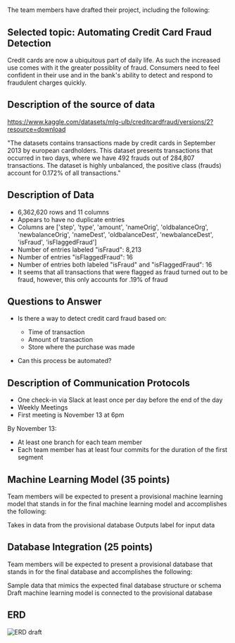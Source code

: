 # 


The team members have drafted their project, including the following:

## Selected topic: Automating Credit Card Fraud Detection

Credit cards are now a ubiquitous part of daily life. As such the increased use comes with it the greater possiblity of fraud. Consumers need to feel confident in their use and in the bank's ability to detect and respond to fraudulent charges quickly.


## Description of the source of data

https://www.kaggle.com/datasets/mlg-ulb/creditcardfraud/versions/2?resource=download

"The datasets contains transactions made by credit cards in September 2013 by european cardholders.
This dataset presents transactions that occurred in two days, where we have 492 frauds out of 284,807 transactions. The dataset is highly unbalanced, the positive class (frauds) account for 0.172% of all transactions."

## Description of Data
* 6,362,620 rows and 11 columns
* Appears to have no duplicate entries
* Columns are ['step', 'type', 'amount', 'nameOrig', 'oldbalanceOrg', 'newbalanceOrig',
       'nameDest', 'oldbalanceDest', 'newbalanceDest', 'isFraud',
       'isFlaggedFraud']
* Number of entries labeled "isFraud": 8,213
* Number of entries  "isFlaggedFraud": 16
* Number of entries both labeled "isFraud" and "isFlaggedFraud": 16
 * It seems that all transactions that were flagged as fraud turned out to be fraud, however, this only accounts for .19% of fraud


## Questions to Answer
* Is there a way to detect credit card fraud based on:
  * Time of transaction
  * Amount of transaction
  * Store where the purchase was made

* Can this process be automated?

## Description of Communication Protocols
* One check-in via Slack at least once per day before the end of the day
* Weekly Meetings
 * First meeting is November 13 at 6pm

By November 13:
* At least one branch for each team member
* Each team member has at least four commits for the duration of the first segment



## Machine Learning Model (35 points)
Team members will be expected to present a provisional machine learning model that stands in for the final machine learning model and accomplishes the following:

Takes in data from the provisional database
Outputs label for input data


## Database Integration (25 points)
Team members will be expected to present a provisional database that stands in for the final database and accomplishes the following:

Sample data that mimics the expected final database structure or schema
Draft machine learning model is connected to the provisional database

## ERD
![ERD draft](https://user-images.githubusercontent.com/108309093/201550061-2be7df0d-1754-4a32-a8f5-cc76db3de770.PNG)


